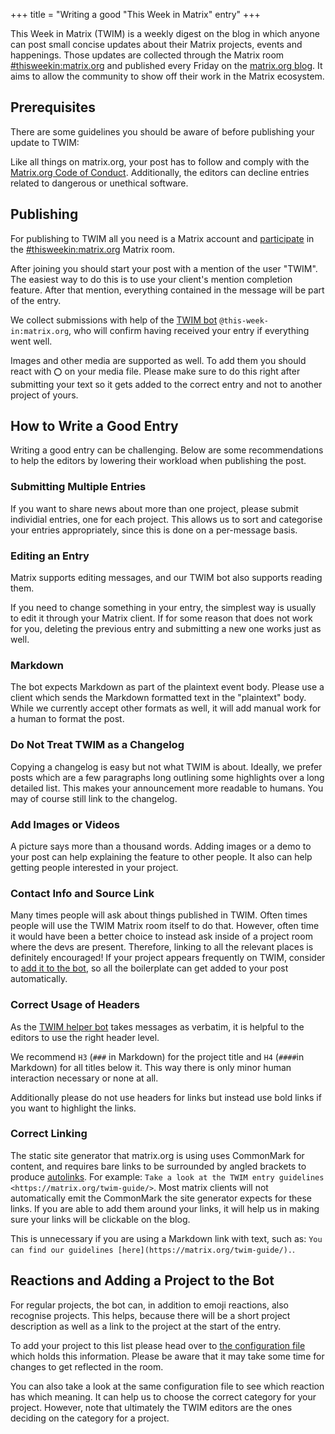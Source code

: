 +++
title = "Writing a good \"This Week in Matrix\" entry"
+++

This Week in Matrix (TWIM) is a weekly digest on the blog in which
anyone can post small concise updates about their Matrix projects, events
and happenings.
Those updates are collected through the Matrix room
[#thisweekin:matrix.org](https://matrix.to/#/#thisweekin:matrix.org)
and published every Friday on the [matrix.org blog](/category/this-week-in-matrix/).
It aims to allow the community to show off their work in the Matrix ecosystem.

## Prerequisites

There are some guidelines you should be aware of before publishing your
update to TWIM:

Like all things on matrix.org, your post has to follow and comply with the
[Matrix.org Code of Conduct](/legal/code-of-conduct). Additionally, the editors
can decline entries related to dangerous or unethical software.

## Publishing

For publishing to TWIM all you need is a Matrix account and [participate](/docs/chat_basics/public-rooms/#joining-a-specific-room)
in the [#thisweekin:matrix.org](https://matrix.to/#/#thisweekin:matrix.org) Matrix room.

After joining you should start your post with a mention of the user "TWIM".
The easiest way to do this is to use your client's mention completion feature.
After that mention, everything contained in the message will be part of the entry.

We collect submissions with help of the [TWIM bot](https://github.com/haecker-felix/hebbot)
`@this-week-in:matrix.org`, who will confirm having received your entry if everything went well.

Images and other media are supported as well. To add them you should react with
`⭕` on your media file. Please make sure to do this right after submitting your text so it gets added
to the correct entry and not to another project of yours.

## How to Write a Good Entry

Writing a good entry can be challenging. Below are some recommendations
to help the editors by lowering their workload when publishing the post.

### Submitting Multiple Entries

If you want to share news about more than one project, please submit individial entries, one for each project.
This allows us to sort and categorise your entries appropriately, since this is done on a
per-message basis.

### Editing an Entry

Matrix supports editing messages, and our TWIM bot also supports reading them.

If you need to change something in your entry, the simplest way is usually to edit it
through your Matrix client.
If for some reason that does not work for you, deleting the previous entry and submitting
a new one works just as well.

### Markdown

The bot expects Markdown as part of the plaintext event body. Please use a client which
sends the Markdown formatted text in the "plaintext" body. While we currently accept other formats as well,
it will add manual work for a human to format the post.

### Do Not Treat TWIM as a Changelog

Copying a changelog is easy but not what TWIM is about. Ideally, we prefer posts
which are a few paragraphs long outlining some highlights
over a long detailed list. This makes your announcement more readable to humans.
You may of course still link to the changelog.

### Add Images or Videos

A picture says more than a thousand words.
Adding images or a demo to your post can help explaining the feature to other people.
It also can help getting people interested in your project.

### Contact Info and Source Link

Many times people will ask about things published in TWIM. Often times people will
use the TWIM Matrix room itself to do that. However, often time it would have been a better
choice to instead ask inside of a project room where the devs are present.
Therefore, linking to all the relevant places is definitely encouraged!
If your project appears frequently on TWIM, consider to
[add it to the bot](#reactions-and-adding-a-project-to-the-bot),
so all the boilerplate can get added to your post automatically.

### Correct Usage of Headers

As the [TWIM helper bot](https://github.com/haecker-felix/hebbot) takes messages
as verbatim, it is helpful to the editors to use the right header level.

We recommend `H3` (`###` in Markdown) for the project title and `H4` (`####`in Markdown)
for all titles below it. This way there is only minor human interaction necessary or none
at all.

Additionally please do not use headers for links but instead use bold links if you
want to highlight the links.

### Correct Linking

The static site generator that matrix.org is using uses CommonMark for content,
and requires bare links to be surrounded by angled brackets to produce
[autolinks](https://spec.commonmark.org/0.31.2/#autolinks). For example:
`Take a look at the TWIM entry guidelines <https://matrix.org/twim-guide/>`.
Most matrix clients will not automatically emit the CommonMark the site
generator expects for these links. If you are able to add them around your links,
it will help us in making sure your links will be clickable on the blog.

This is unnecessary if you are using a Markdown link with text, such as:
`You can find our guidelines [here](https://matrix.org/twim-guide/).`.

## Reactions and Adding a Project to the Bot

For regular projects, the bot can, in addition to emoji reactions, also recognise projects.
This helps, because there will be a short project description as well as a link to the project
at the start of the entry.

To add your project to this list please head over to
[the configuration file](https://github.com/matrix-org/twim-config/blob/master/charts/files/config.toml)
which holds this information. Please be aware that it may take some time for changes
to get reflected in the room.

You can also take a look at the same configuration file to see which reaction has
which meaning. It can help us to choose the correct category for your project.
However, note that ultimately the TWIM editors are the ones deciding
on the category for a project.
